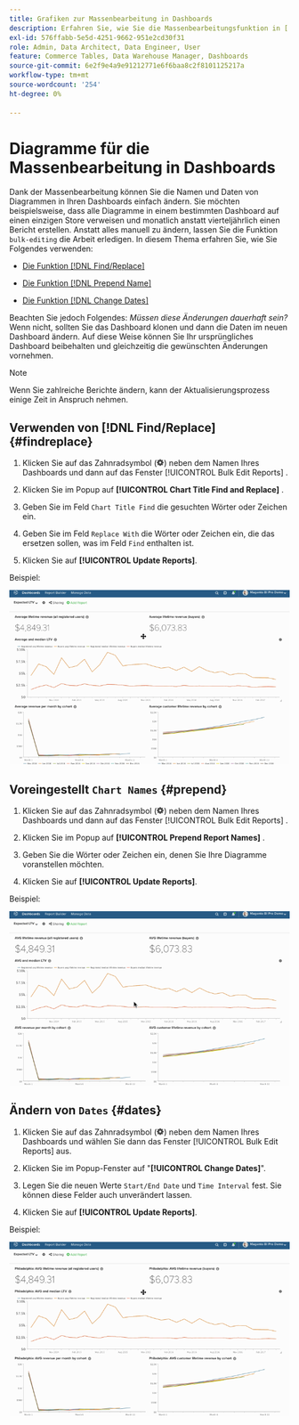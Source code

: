 ```yaml
---
title: Grafiken zur Massenbearbeitung in Dashboards
description: Erfahren Sie, wie Sie die Massenbearbeitungsfunktion in [!DNL Commerce Intelligence] verwenden.
exl-id: 576ffabb-5e5d-4251-9662-951e2cd30f31
role: Admin, Data Architect, Data Engineer, User
feature: Commerce Tables, Data Warehouse Manager, Dashboards
source-git-commit: 6e2f9e4a9e91212771e6f6baa8c2f8101125217a
workflow-type: tm+mt
source-wordcount: '254'
ht-degree: 0%

---
```


# Diagramme für die Massenbearbeitung in Dashboards

Dank der Massenbearbeitung können Sie die Namen und Daten von Diagrammen in Ihren Dashboards einfach ändern. Sie möchten beispielsweise, dass alle Diagramme in einem bestimmten Dashboard auf einen einzigen Store verweisen und monatlich anstatt vierteljährlich einen Bericht erstellen. Anstatt alles manuell zu ändern, lassen Sie die Funktion `bulk-editing` die Arbeit erledigen. In diesem Thema erfahren Sie, wie Sie Folgendes verwenden:

* [Die Funktion [!DNL Find/Replace] ](#findreplace)

* [Die Funktion [!DNL Prepend Name] ](#prepend)

* [Die Funktion [!DNL Change Dates] ](#dates)

Beachten Sie jedoch Folgendes: *Müssen diese Änderungen dauerhaft sein?* Wenn nicht, sollten Sie das Dashboard klonen und dann die Daten im neuen Dashboard ändern. Auf diese Weise können Sie Ihr ursprüngliches Dashboard beibehalten und gleichzeitig die gewünschten Änderungen vornehmen.

>[!NOTE]
>
>Wenn Sie zahlreiche Berichte ändern, kann der Aktualisierungsprozess einige Zeit in Anspruch nehmen.

## Verwenden von [!DNL Find/Replace] {#findreplace}

1. Klicken Sie auf das Zahnradsymbol (![](../../assets/gear-icon.png)) neben dem Namen Ihres Dashboards und dann auf das Fenster [!UICONTROL Bulk Edit Reports] .

1. Klicken Sie im Popup auf **[!UICONTROL Chart Title Find and Replace]** .

1. Geben Sie im Feld `Chart Title Find` die gesuchten Wörter oder Zeichen ein.

1. Geben Sie im Feld `Replace With` die Wörter oder Zeichen ein, die das ersetzen sollen, was im Feld `Find` enthalten ist.

1. Klicken Sie auf **[!UICONTROL Update Reports]**.

Beispiel:

![Massenbearbeitung](../../assets/bulk_edit.gif)

## Voreingestellt `Chart Names` {#prepend}

1. Klicken Sie auf das Zahnradsymbol (![](../../assets/gear-icon.png)) neben dem Namen Ihres Dashboards und dann auf das Fenster [!UICONTROL Bulk Edit Reports] .

1. Klicken Sie im Popup auf **[!UICONTROL Prepend Report Names]** .

1. Geben Sie die Wörter oder Zeichen ein, denen Sie Ihre Diagramme voranstellen möchten.

1. Klicken Sie auf **[!UICONTROL Update Reports]**.

Beispiel:

![prepend](../../assets/prepend.gif)

## Ändern von `Dates` {#dates}

1. Klicken Sie auf das Zahnradsymbol (![](../../assets/gear-icon.png)) neben dem Namen Ihres Dashboards und wählen Sie dann das Fenster [!UICONTROL Bulk Edit Reports] aus.

1. Klicken Sie im Popup-Fenster auf &quot;**[!UICONTROL Change Dates]**&quot;.

1. Legen Sie die neuen Werte `Start/End Date` und `Time Interval` fest. Sie können diese Felder auch unverändert lassen.

1. Klicken Sie auf **[!UICONTROL Update Reports]**.

Beispiel:

![ Datum ändern](../../assets/dates.gif)
